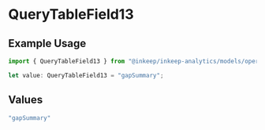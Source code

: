 # QueryTableField13

## Example Usage

```typescript
import { QueryTableField13 } from "@inkeep/inkeep-analytics/models/operations";

let value: QueryTableField13 = "gapSummary";
```

## Values

```typescript
"gapSummary"
```